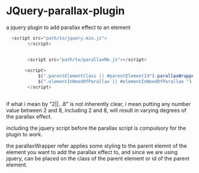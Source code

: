 # JQuery-parallax-plugin
a jquery plugin to add parallax effect to an element


```javascript
  <script src="path/to/jquery.min.js">
        </script>


        <script src="path/to/parallaxMe.js"></script>
       
       <script>
            $(".parentElementClass || #parentElementId").parallaxWrapper();
            $(".elementInNeedOfParallax || #elementInNeedOfParallax ").parallaxMe(2||...8)
        </script>
        
```

if what i mean by "2||...8" is not inherently clear, i mean putting any number value between 2 and 8, 
including 2 and 8, will result in varying degrees of the parallax effect.

including the jquery script before the parallax script is compulsory for the plugin to work.

the parallaxWrapper refer applies some styling to the parent elemnt of the element you want to add the parallax effect to, and since we are using jquery, can be placed on the class of the parent element or id of the parent element.






